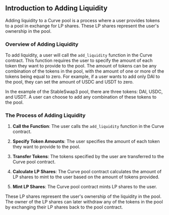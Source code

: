 ## Introduction to Adding Liquidity

Adding liquidity to a Curve pool is a process where a user provides tokens to a pool in exchange for LP shares. These LP shares represent the user's ownership in the pool.

### Overview of Adding Liquidity 

To add liquidity, a user will call the `add_liquidity` function in the Curve contract. This function requires the user to specify the amount of each token they want to provide to the pool.  The amount of tokens can be any combination of the tokens in the pool, with the amount of one or more of the tokens being equal to zero. For example, if a user wants to add only DAI to the pool, they can set the amount of USDC and USDT to zero.

In the example of the StableSwap3 pool, there are three tokens: DAI, USDC, and USDT. A user can choose to add any combination of these tokens to the pool.

### The Process of Adding Liquidity

1. **Call the Function**: The user calls the `add_liquidity` function in the Curve contract.

2. **Specify Token Amounts**: The user specifies the amount of each token they want to provide to the pool.

3. **Transfer Tokens**: The tokens specified by the user are transferred to the Curve pool contract.

4. **Calculate LP Shares**: The Curve pool contract calculates the amount of LP shares to mint to the user based on the amount of tokens provided.

5. **Mint LP Shares**: The Curve pool contract mints LP shares to the user.

These LP shares represent the user's ownership of the liquidity in the pool. The owner of the LP shares can later withdraw any of the tokens in the pool by exchanging their LP shares back to the pool contract.

